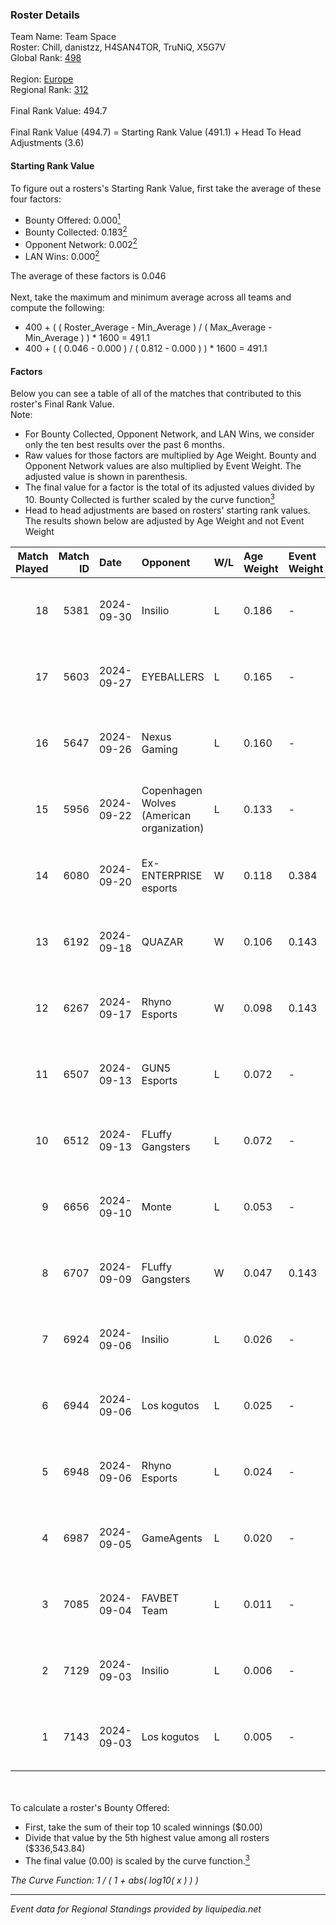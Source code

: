 ### Roster Details<br />
Team Name: Team Space<br />
Roster: Chill, danistzz, H4SAN4TOR, TruNiQ, X5G7V<br />
Global Rank: [498](../../standings_global_2025_03_01.md)<br />
<br />
Region: [Europe]( ../../standings_europe_2025_03_01.md)<br />
Regional Rank: [312]( ../../standings_europe_2025_03_01.md)<br />
<br />
Final Rank Value:  494.7<br />
<br />
Final Rank Value (494.7) = Starting Rank Value (491.1) + Head To Head Adjustments (3.6)<br />

#### Starting Rank Value<br />
To figure out a rosters's Starting Rank Value, first take the average of these four factors:<br />
- Bounty Offered: 0.000[<sup>1</sup>](#table2)
- Bounty Collected: 0.183[<sup>2</sup>](#table1)
- Opponent Network: 0.002[<sup>2</sup>](#table1)
- LAN Wins: 0.000[<sup>2</sup>](#table1)

The average of these factors is 0.046<br />
<br />
Next, take the maximum and minimum average across all teams and compute the following:<br />
- 400 + ( ( Roster_Average - Min_Average ) / ( Max_Average - Min_Average ) ) * 1600 = 491.1
- 400 + ( ( 0.046 - 0.000 ) / ( 0.812 - 0.000 ) ) * 1600 = 491.1


#### Factors<br />
Below you can see a table of all of the matches that contributed to this roster's Final Rank Value.<br />
Note:<br />

- For Bounty Collected, Opponent Network, and LAN Wins, we consider only the ten best results over the past 6 months.
- Raw values for those factors are multiplied by Age Weight. Bounty and Opponent Network values are also multiplied by Event Weight. The adjusted value is shown in parenthesis.
- The final value for a factor is the total of its adjusted values divided by 10. Bounty Collected is further scaled by the curve function[<sup>3</sup>](#curveFunction)
- Head to head adjustments are based on rosters' starting rank values. The results shown below are adjusted by Age Weight and not Event Weight
<span id="table1"></span><br />


| Match Played | Match ID | Date       | Opponent                                  | W/L | Age Weight | Event Weight | Bounty Collected | Opponent Network | LAN Wins  | H2H Adj. | Roster                                    |
| -: | -: | :- | :- | :- | :- | :- | :- | :- | :- | -: | :- |
|           18 |     5381 | 2024-09-30 | Insilio                                   | L   | 0.186      | -            | -                | -                | -         |    -1.40 | Chill, danistzz, H4SAN4TOR, TruNiQ, X5G7V |
|           17 |     5603 | 2024-09-27 | EYEBALLERS                                | L   | 0.165      | -            | -                | -                | -         |    -0.82 | Chill, danistzz, H4SAN4TOR, TruNiQ, X5G7V |
|           16 |     5647 | 2024-09-26 | Nexus Gaming                              | L   | 0.160      | -            | -                | -                | -         |    -0.16 | Chill, danistzz, H4SAN4TOR, TruNiQ, X5G7V |
|           15 |     5956 | 2024-09-22 | Copenhagen Wolves (American organization) | L   | 0.133      | -            | -                | -                | -         |    -1.80 | Chill, danistzz, H4SAN4TOR, TruNiQ, X5G7V |
|           14 |     6080 | 2024-09-20 | Ex-ENTERPRISE esports                     | W   | 0.118      | 0.384        | 0.003 (0.000)    | 0.112 (0.005)    | 0 (0.000) |     2.99 | Chill, danistzz, H4SAN4TOR, TruNiQ, X5G7V |
|           13 |     6192 | 2024-09-18 | QUAZAR                                    | W   | 0.106      | 0.143        | 0.005 (0.000)    | 0.278 (0.004)    | 0 (0.000) |     2.58 | Chill, danistzz, H4SAN4TOR, TruNiQ, X5G7V |
|           12 |     6267 | 2024-09-17 | Rhyno Esports                             | W   | 0.098      | 0.143        | 0.002 (0.000)    | 0.093 (0.001)    | 0 (0.000) |     2.28 | Chill, danistzz, H4SAN4TOR, TruNiQ, X5G7V |
|           11 |     6507 | 2024-09-13 | GUN5 Esports                              | L   | 0.072      | -            | -                | -                | -         |    -0.17 | Chill, danistzz, H4SAN4TOR, TruNiQ, X5G7V |
|           10 |     6512 | 2024-09-13 | FLuffy Gangsters                          | L   | 0.072      | -            | -                | -                | -         |    -0.35 | danistzz, fozil, H4SAN4TOR, TruNiQ, X5G7V |
|            9 |     6656 | 2024-09-10 | Monte                                     | L   | 0.053      | -            | -                | -                | -         |    -0.13 | danistzz, fozil, H4SAN4TOR, TruNiQ, X5G7V |
|            8 |     6707 | 2024-09-09 | FLuffy Gangsters                          | W   | 0.047      | 0.143        | 0.014 (0.000)    | 0.999 (0.007)    | 0 (0.000) |     1.24 | danistzz, fozil, H4SAN4TOR, TruNiQ, X5G7V |
|            7 |     6924 | 2024-09-06 | Insilio                                   | L   | 0.026      | -            | -                | -                | -         |    -0.21 | danistzz, fozil, H4SAN4TOR, TruNiQ, X5G7V |
|            6 |     6944 | 2024-09-06 | Los kogutos                               | L   | 0.025      | -            | -                | -                | -         |    -0.04 | Chill, danistzz, H4SAN4TOR, TruNiQ, X5G7V |
|            5 |     6948 | 2024-09-06 | Rhyno Esports                             | L   | 0.024      | -            | -                | -                | -         |    -0.20 | danistzz, fozil, H4SAN4TOR, TruNiQ, X5G7V |
|            4 |     6987 | 2024-09-05 | GameAgents                                | L   | 0.020      | -            | -                | -                | -         |    -0.13 | danistzz, fozil, H4SAN4TOR, TruNiQ, X5G7V |
|            3 |     7085 | 2024-09-04 | FAVBET Team                               | L   | 0.011      | -            | -                | -                | -         |    -0.04 | danistzz, fozil, H4SAN4TOR, TruNiQ, X5G7V |
|            2 |     7129 | 2024-09-03 | Insilio                                   | L   | 0.006      | -            | -                | -                | -         |    -0.05 | danistzz, fozil, H4SAN4TOR, TruNiQ, X5G7V |
|            1 |     7143 | 2024-09-03 | Los kogutos                               | L   | 0.005      | -            | -                | -                | -         |    -0.01 | danistzz, fozil, H4SAN4TOR, TruNiQ, X5G7V |

<br />
<span id="table2"></span><br />
To calculate a roster's Bounty Offered:<br />

- First, take the sum of their top 10 scaled winnings ($0.00)
- Divide that value by the 5th highest value among all rosters ($336,543.84)
- The final value (0.00) is scaled by the curve function.[<sup>3</sup>](#curveFunction)

<span id="curveFunction"></span>_The Curve Function: 1 / ( 1 + abs( log10( x ) ) )_<br />

---
_Event data for Regional Standings provided by liquipedia.net_<br />
